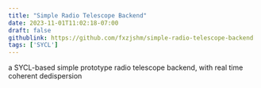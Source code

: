 ```yaml
---
title: "Simple Radio Telescope Backend"
date: 2023-11-01T11:02:18-07:00
draft: false
githublink: https://github.com/fxzjshm/simple-radio-telescope-backend
tags: ['SYCL']
---
```


 a SYCL-based simple prototype radio telescope backend, with real time coherent dedispersion 
